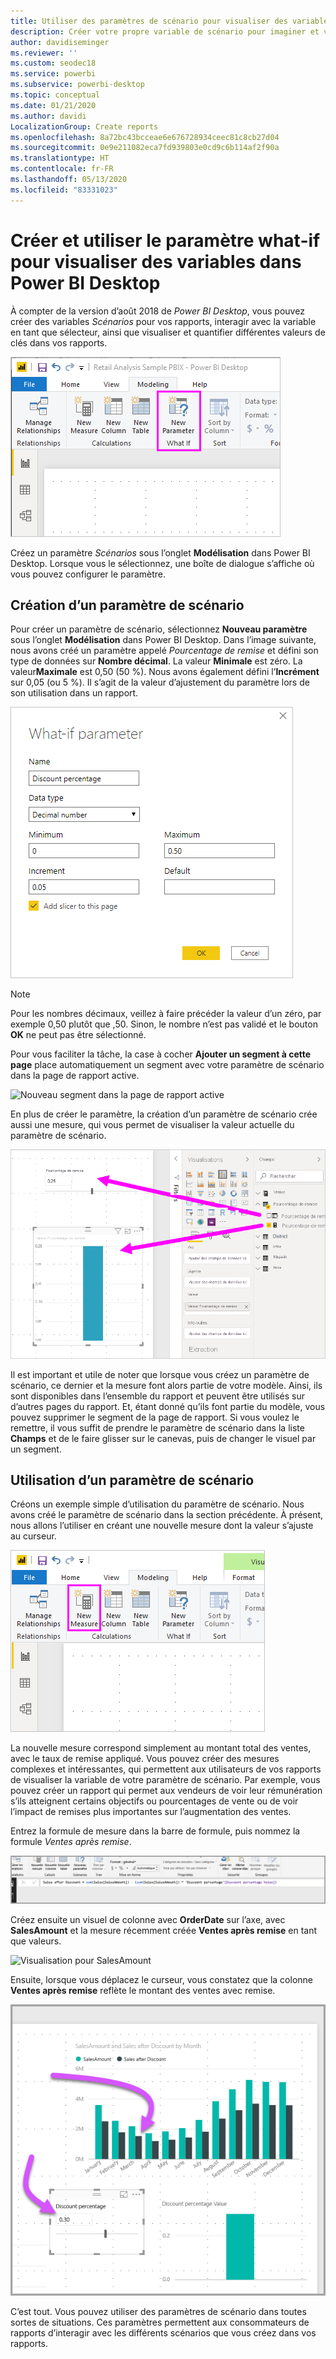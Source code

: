 ```yaml
---
title: Utiliser des paramètres de scénario pour visualiser des variables
description: Créer votre propre variable de scénario pour imaginer et visualiser des variables dans les rapports Power BI
author: davidiseminger
ms.reviewer: ''
ms.custom: seodec18
ms.service: powerbi
ms.subservice: powerbi-desktop
ms.topic: conceptual
ms.date: 01/21/2020
ms.author: davidi
LocalizationGroup: Create reports
ms.openlocfilehash: 8a72bc43bcceae6e676728934ceec81c8cb27d04
ms.sourcegitcommit: 0e9e211082eca7fd939803e0cd9c6b114af2f90a
ms.translationtype: HT
ms.contentlocale: fr-FR
ms.lasthandoff: 05/13/2020
ms.locfileid: "83331023"
---
```

# <a name="create-and-use-what-if-parameters-to-visualize-variables-in-power-bi-desktop"></a>Créer et utiliser le paramètre what-if pour visualiser des variables dans Power BI Desktop

À compter de la version d’août 2018 de *Power BI Desktop*, vous pouvez créer des variables *Scénarios* pour vos rapports, interagir avec la variable en tant que sélecteur, ainsi que visualiser et quantifier différentes valeurs de clés dans vos rapports.

![Option Nouveau paramètre](media/desktop-what-if/what-if_01.png)

Créez un paramètre *Scénarios* sous l’onglet **Modélisation** dans Power BI Desktop. Lorsque vous le sélectionnez, une boîte de dialogue s’affiche où vous pouvez configurer le paramètre.

## <a name="creating-a-what-if-parameter"></a>Création d’un paramètre de scénario

Pour créer un paramètre de scénario, sélectionnez **Nouveau paramètre** sous l’onglet **Modélisation** dans Power BI Desktop. Dans l’image suivante, nous avons créé un paramètre appelé *Pourcentage de remise* et défini son type de données sur **Nombre décimal**. La valeur **Minimale** est zéro. La valeur**Maximale** est 0,50 (50 %). Nous avons également défini l’**Incrément** sur 0,05 (ou 5 %). Il s’agit de la valeur d’ajustement du paramètre lors de son utilisation dans un rapport.

![Valeurs du paramètre de scénario](media/desktop-what-if/what-if_02.png)

> [!NOTE]
> Pour les nombres décimaux, veillez à faire précéder la valeur d’un zéro, par exemple 0,50 plutôt que ,50. Sinon, le nombre n’est pas validé et le bouton **OK** ne peut pas être sélectionné.
> 
> 

Pour vous faciliter la tâche, la case à cocher **Ajouter un segment à cette page** place automatiquement un segment avec votre paramètre de scénario dans la page de rapport active.

![Nouveau segment dans la page de rapport active](media/desktop-what-if/what-if_03.png)

En plus de créer le paramètre, la création d’un paramètre de scénario crée aussi une mesure, qui vous permet de visualiser la valeur actuelle du paramètre de scénario.

![Mesure créée pour le paramètre de scénario](media/desktop-what-if/what-if_04.png)

Il est important et utile de noter que lorsque vous créez un paramètre de scénario, ce dernier et la mesure font alors partie de votre modèle. Ainsi, ils sont disponibles dans l’ensemble du rapport et peuvent être utilisés sur d’autres pages du rapport. Et, étant donné qu’ils font partie du modèle, vous pouvez supprimer le segment de la page de rapport. Si vous voulez le remettre, il vous suffit de prendre le paramètre de scénario dans la liste **Champs** et de le faire glisser sur le canevas, puis de changer le visuel par un segment.

## <a name="using-a-what-if-parameter"></a>Utilisation d’un paramètre de scénario

Créons un exemple simple d’utilisation du paramètre de scénario. Nous avons créé le paramètre de scénario dans la section précédente. À présent, nous allons l’utiliser en créant une nouvelle mesure dont la valeur s’ajuste au curseur.

![Ajouter une nouvelle mesure à utiliser avec le paramètre](media/desktop-what-if/what-if_05.png)

La nouvelle mesure correspond simplement au montant total des ventes, avec le taux de remise appliqué. Vous pouvez créer des mesures complexes et intéressantes, qui permettent aux utilisateurs de vos rapports de visualiser la variable de votre paramètre de scénario. Par exemple, vous pouvez créer un rapport qui permet aux vendeurs de voir leur rémunération s’ils atteignent certains objectifs ou pourcentages de vente ou de voir l’impact de remises plus importantes sur l’augmentation des ventes.

Entrez la formule de mesure dans la barre de formule, puis nommez la formule *Ventes après remise*.

![Définition des ventes après remise](media/desktop-what-if/what-if_06.png)

Créez ensuite un visuel de colonne avec **OrderDate** sur l’axe, avec **SalesAmount** et la mesure récemment créée **Ventes après remise** en tant que valeurs.

![Visualisation pour SalesAmount](media/desktop-what-if/what-if_07.png)

Ensuite, lorsque vous déplacez le curseur, vous constatez que la colonne **Ventes après remise** reflète le montant des ventes avec remise.

![Le curseur interagit avec la visualisation](media/desktop-what-if/what-if_08.png)

C’est tout. Vous pouvez utiliser des paramètres de scénario dans toutes sortes de situations. Ces paramètres permettent aux consommateurs de rapports d’interagir avec les différents scénarios que vous créez dans vos rapports.
